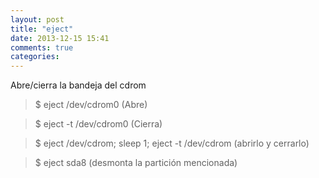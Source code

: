 ```yaml
---
layout: post
title: "eject"
date: 2013-12-15 15:41
comments: true
categories: 
---
```

Abre/cierra la bandeja del cdrom

>$ eject /dev/cdrom0    (Abre)

>$ eject -t /dev/cdrom0   (Cierra)

>$ eject /dev/cdrom; sleep 1; eject -t /dev/cdrom  (abrirlo y cerrarlo)

>$ eject sda8 (desmonta la partición mencionada)


